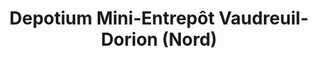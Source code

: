 ---
title: "Depotium Mini-Entrepôt Vaudreuil-Dorion (Nord)"
url: /vaudreuil-dorion/depotium-mini-entrepot-vaudreuil-dorion-nord/
shop: storage rental
---